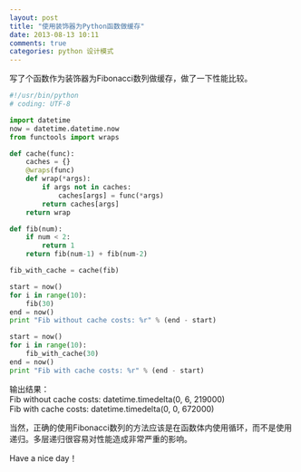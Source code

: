 ```yaml
---
layout: post
title: "使用装饰器为Python函数做缓存"
date: 2013-08-13 10:11
comments: true
categories: python 设计模式
---
```

写了个函数作为装饰器为Fibonacci数列做缓存，做了一下性能比较。

<!-- more -->

``` python
#!/usr/bin/python
# coding: UTF-8

import datetime
now = datetime.datetime.now
from functools import wraps

def cache(func):
    caches = {}
    @wraps(func)
    def wrap(*args):
        if args not in caches:
            caches[args] = func(*args)
        return caches[args]
    return wrap

def fib(num):
    if num < 2:
        return 1
    return fib(num-1) + fib(num-2)

fib_with_cache = cache(fib)

start = now()
for i in range(10):
    fib(30)
end = now()
print "Fib without cache costs: %r" % (end - start)

start = now()
for i in range(10):
    fib_with_cache(30)
end = now()
print "Fib with cache costs: %r" % (end - start)
```

输出结果：  
Fib without cache costs: datetime.timedelta(0, 6, 219000)  
Fib with cache costs: datetime.timedelta(0, 0, 672000)  

当然，正确的使用Fibonacci数列的方法应该是在函数体内使用循环，而不是使用递归。多层递归很容易对性能造成非常严重的影响。

Have a nice day！